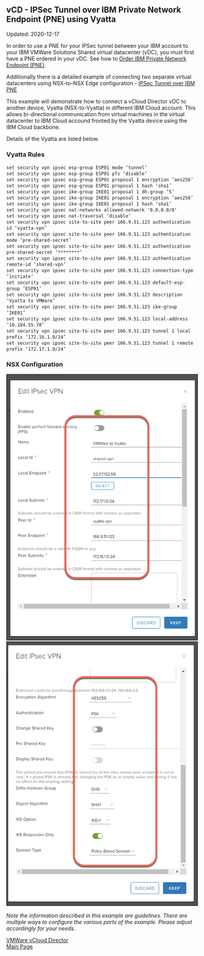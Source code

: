 ## vCD - IPSec Tunnel over IBM Private Network Endpoint (PNE) using Vyatta

Updated: 2020-12-17

In order to use a PNE for your IPSec tunnel between your IBM account to your IBM VMWare Solutions Shared virtual datacenter (vDC), you must first have a PNE ordered in your vDC.  See how to [Order IBM Private Network Endpoint (PNE)](https://mlwiles.github.io/vmwaresolutions/vcd/order-pne/).  

Additionally there is a detailed example of connecting two separate virtual datacenters using NSX-to-NSX Edge configuration - [IPSec Tunnel over IBM PNE](https://mlwiles.github.io/vmwaresolutions/vcd/ipsec-pne/)  

This example will demonstrate how to connect a vCloud Director vDC to another device, Vyatta (NSX-to-Vyatta) in different IBM Cloud account.  This allows bi-directional communication from virtual machines in the virtual datacenter to IBM Cloud accound fronted by the Vyatta device using the IBM Cloud backbone.  

Details of the Vyatta are listed below.

### Vyatta Rules

```
set security vpn ipsec esp-group ESP01 mode ‘tunnel’
set security vpn ipsec esp-group ESP01 pfs ‘disable’
set security vpn ipsec esp-group ESP01 proposal 1 encryption ‘aes256’
set security vpn ipsec esp-group ESP01 proposal 1 hash ‘sha1’
set security vpn ipsec ike-group IKE01 proposal 1 dh-group ‘5’
set security vpn ipsec ike-group IKE01 proposal 1 encryption ‘aes256’
set security vpn ipsec ike-group IKE01 proposal 1 hash ‘sha1’
set security vpn ipsec nat-networks allowed-network ‘0.0.0.0/0’
set security vpn ipsec nat-traversal ‘disable’
set security vpn ipsec site-to-site peer 166.9.51.123 authentication id ‘vyatta-vpn’
set security vpn ipsec site-to-site peer 166.9.51.123 authentication mode ‘pre-shared-secret’
set security vpn ipsec site-to-site peer 166.9.51.123 authentication pre-shared-secret ‘********’
set security vpn ipsec site-to-site peer 166.9.51.123 authentication remote-id ‘shared-vpn’
set security vpn ipsec site-to-site peer 166.9.51.123 connection-type ‘initiate’
set security vpn ipsec site-to-site peer 166.9.51.123 default-esp-group ‘ESP01’
set security vpn ipsec site-to-site peer 166.9.51.123 description ‘Vyatta to VMWare’
set security vpn ipsec site-to-site peer 166.9.51.123 ike-group ‘IKE01’
set security vpn ipsec site-to-site peer 166.9.51.123 local-address ‘10.184.55.70’
set security vpn ipsec site-to-site peer 166.9.51.123 tunnel 1 local prefix ‘172.16.1.0/24’
set security vpn ipsec site-to-site peer 166.9.51.123 tunnel 1 remote prefix ‘172.17.1.0/24’
```

### NSX Configuration 

<img src="images/1-vdc-vpn.png" width="1000" style="border: 1px solid black">

<img src="images/2-vdc-vpn.png" width="1000" style="border: 1px solid black">


_Note the information described in this example are guidelines.  There are multiple ways to configure the various parts of the example.  Please adjust accordingly for your needs._

[VMWare vCloud Director](https://mlwiles.github.io/vmwaresolutions/vcd/)<br/>
[Main Page](https://mlwiles.github.io/vmwaresolutions)
